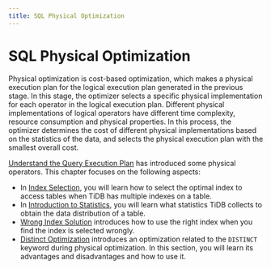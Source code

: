 ```yaml
---
title: SQL Physical Optimization
---
```


# SQL Physical Optimization

Physical optimization is cost-based optimization, which makes a physical execution plan for the logical execution plan generated in the previous stage. In this stage, the optimizer selects a specific physical implementation for each operator in the logical execution plan. Different physical implementations of logical operators have different time complexity, resource consumption and physical properties. In this process, the optimizer determines the cost of different physical implementations based on the statistics of the data, and selects the physical execution plan with the smallest overall cost.

[Understand the Query Execution Plan](/explain-overview.md) has introduced some physical operators. This chapter focuses on the following aspects:

- In [Index Selection](/choose-index.md), you will learn how to select the optimal index to access tables when TiDB has multiple indexes on a table.
- In [Introduction to Statistics](/statistics.md), you will learn what statistics TiDB collects to obtain the data distribution of a table.
- [Wrong Index Solution](/wrong-index-solution.md) introduces how to use the right index when you find the index is selected wrongly.
- [Distinct Optimization](/agg-distinct-optimization.md) introduces an optimization related to the `DISTINCT` keyword during physical optimization. In this section, you will learn its advantages and disadvantages and how to use it.
